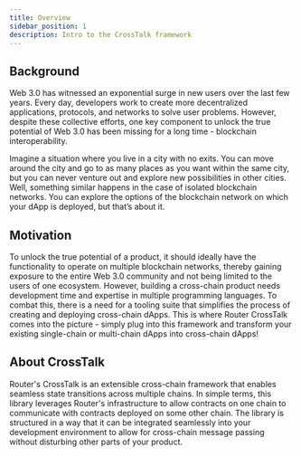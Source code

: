 ```yaml
---
title: Overview
sidebar_position: 1
description: Intro to the CrossTalk framework
---
```


## Background

Web 3.0 has witnessed an exponential surge in new users over the last few years. Every day, developers work to create more decentralized applications, protocols, and networks to solve user problems. However, despite these collective efforts, one key component to unlock the true potential of Web 3.0 has been missing for a long time - blockchain interoperability.

Imagine a situation where you live in a city with no exits. You can move around the city and go to as many places as you want within the same city, but you can never venture out and explore new possibilities in other cities. Well, something similar happens in the case of isolated blockchain networks. You can explore the options of the blockchain network on which your dApp is deployed, but that’s about it.

## Motivation

To unlock the true potential of a product, it should ideally have the functionality to operate on multiple blockchain networks, thereby gaining exposure to the entire Web 3.0 community and not being limited to the users of one ecosystem. However, building a cross-chain product needs   development time and expertise in multiple programming languages. To combat this, there is a need for a tooling suite that simplifies the process of creating and deploying cross-chain dApps. This is where Router CrossTalk comes into the picture - simply plug into this framework and transform your existing single-chain or multi-chain dApps into cross-chain dApps!

## About CrossTalk

Router's CrossTalk is an extensible cross-chain framework that enables seamless state transitions across multiple chains. In simple terms, this library leverages Router's infrastructure to allow contracts on one chain to communicate with contracts deployed on some other chain. The library is structured in a way that it can be integrated seamlessly into your development environment to allow for cross-chain message passing without disturbing other parts of your product.

<!-- ## About OmniChain

Router's OmniChain framework leverages Router chain's architectural components to allow developers to create seamless cross-chain applications with custom bridging logic. It even allows them to deploy their application-specific security layer on top of the infra-level security layer provided by Router. By allowing developers to program their logic on just one smart contract on the Router chain, Router's OmniChain framework will reduce code redundancy and save developers' time and effort. -->
